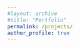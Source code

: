 ```yaml
---
#layout: archive
#title: "Portfolio"
permalink: /projects/
author_profile: true
---
```


<!--
{% include base_path %}


{% for post in site.portfolio %}
  {% include archive-single.html %}
{% endfor %} -->

